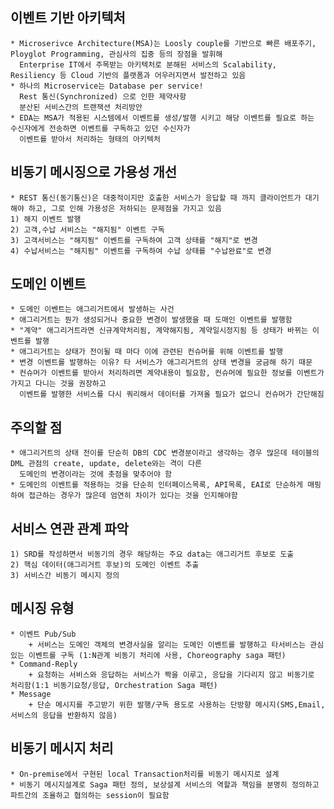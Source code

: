 
## 이벤트 기반 아키텍처
	* Microserivce Architecture(MSA)는 Loosly couple를 기반으로 빠른 배포주기, Ployglot Programming, 관심사의 집중 등의 장점을 발휘해 
	  Enterprise IT에서 주목받는 아키텍처로 분해된 서비스의 Scalability, Resiliency 등 Cloud 기반의 플랫폼과 어우러지면서 발전하고 있음
	* 하나의 Microservice는 Database per service!
	  Rest 통신(Synchronized) 으로 인한 제약사항
	  분산된 서비스간의 트랜잭션 처리방안
	* EDA는 MSA가 적용된 시스템에서 이벤트를 생성/발행 시키고 해당 이벤트를 필요로 하는 수신자에게 전송하면 이벤트를 구독하고 있던 수신자가 
	  이벤트를 받아서 처리하는 형태의 아키텍처

## 비동기 메시징으로 가용성 개선
	* REST 통신(동기통신)은 대중적이지만 호출한 서비스가 응답할 때 까지 클라이언트가 대기해야 하고, 그로 인해 가용성은 저하되는 문제점을 가지고 있음
	1) 해지 이벤트 발행
	2) 고객,수납 서비스는 "해지됨" 이벤트 구독
	3) 고객서비스는 "해지됨" 이벤트를 구독하여 고객 상태를 "해지"로 변경
	4) 수납서비스는 "해지됨" 이벤트를 구독하여 수납 상태를 "수납완료"로 변경

## 도메인 이벤트
	* 도메인 이벤트는 애그리거트에서 발생하는 사건
	* 애그리거트는 뭔가 생성되거나 중요한 변경이 발생했을 때 도매인 이벤트를 발행함
	* "계약" 애그리거트라면 신규계약처리됨, 계약해지됨, 계약일시정지됨 등 상태가 바뀌는 이벤트를 발행
	* 애그리거트는 상태가 전이될 때 마다 이에 관련된 컨슈머를 위해 이벤트를 발행
	* 변경 이벤트를 발행하는 이유? 타 서비스가 애그리거트의 상태 변경을 궁금해 하기 때문 
	* 컨슈머가 이벤트를 받아서 처리하려면 계약내용이 필요함, 컨슈머에 필요한 정보를 이벤트가 가지고 다니는 것을 권장하고
	  이벤트를 발행한 서비스를 다시 쿼리해서 데이터를 가져올 필요가 없으니 컨슈머가 간단해짐

## 주의할 점
	* 애그리거트의 상태 전이를 단순히 DB의 CDC 변경분이라고 생각하는 경우 많은데 테이블의 DML 관점의 create, update, delete와는 격이 다른
	  도메인의 변경이라는 것에 촛점을 맞추어야 함
	* 도메인의 이벤트를 적용하는 것을 단순히 인터페이스목록, API목록, EAI로 단순하게 매핑하여 접근하는 경우가 많은데 엄연히 차이가 있다는 것을 인지해야함

## 서비스 연관 관계 파악
	1) SRD를 작성하면서 비동기의 경우 해당하는 주요 data는 애그리거트 후보로 도출
	2) 핵심 데이터(애그리거트 후보)의 도메인 이벤트 추출
	3) 서비스간 비동기 메시지 정의

## 메시징 유형
	* 이벤트 Pub/Sub
		+ 서비스는 도메인 객체의 변경사실을 알리는 도메인 이벤트를 발행하고 타서비스는 관심 있는 이벤트를 구독 (1:N관계 비동기 처리에 사용, Choreography saga 패턴)
	* Command-Reply
		+ 요청하는 서비스와 응답하는 서비스가 짝을 이루고, 응답을 기다리지 않고 비동기로 처리함(1:1 비동기요청/응답, Orchestration Saga 패턴)
	* Message
		+ 단순 메시지를 주고받기 위한 발행/구독 용도로 사용하는 단방향 메시지(SMS,Email, 서비스의 응답을 반환하지 않음)

## 비동기 메시지 처리
	* On-premise에서 구현된 local Transaction처리를 비동기 메시지로 설계
	* 비동기 메시지설계로 Saga 패턴 정의, 보상설계 서비스의 역할과 책임을 분명히 정의하고 파트간의 조율하고 협의하는 session이 필요함 